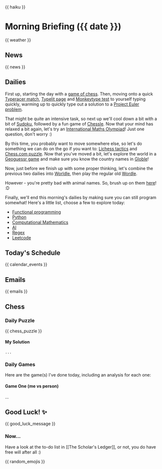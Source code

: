 {{ haiku }}

# Morning Briefing ({{ date }})

{{ weather }}

## News

{{ news }}

## Dailies

First up, starting the day with a [game of chess](https://www.chess.com/play/online). Then, moving onto a quick [Typeracer match](https://play.typeracer.com), [Typelit page](https://www.typelit.io/typing-console/Metamorphosis) and [Monkeytype test](https://monkeytype.com) to yourself typing quickly, warming up to quickly type out a solution to a [Project Euler problem](https://projecteuler.net/archives).

That might be quite an intensive task, so next up we'll cool down a bit with a bit of [Sudoku](https://www.dailysudoku.com/sudoku/play.shtml?today=1), followed by a fun game of [Chessle](https://jackli.gg/chessle/). Now that your mind has relaxed a bit again, let's try an [International Maths Olympiad](obsidian://open?vault=content&file=IMO%20Questions%2Fmds%2Fmds)! Just one question, don't worry :)

By this time, you probably want to move somewhere else, so let's do something we can do on the go if you want to: [Lichess tactics](https://lichess.org/study/topic/Tactics/hot) and [Chess.com puzzle](https://www.chess.com/puzzles). Now that you've moved a bit, let's explore the world in a [Geoguessr game](https://www.geoguessr.com) and make sure you know the country names in [Globle](https://globle-game.com)!

Now, just before we finish up with some proper thinking, let's combine the previous two dailies into [Worldle](https://worldle.teuteuf.fr), then play the regular old [Wordle](https://www.nytimes.com/games/wordle/index.html).

However - you're pretty bad with animal names. So, brush up on them [here](https://metazooa.com)! :D

Finally, we'll end this morning's dailies by making sure you can still program somewhat! Here's a little list, choose a few to explore today:

- [Functional programming](https://www.hackerrank.com/domains/fp)
- [Python](https://www.hackerrank.com/domains/python)
- [Computational Mathematics](https://www.hackerrank.com/domains/mathematics)
- [AI](https://www.hackerrank.com/domains/ai)
- [Regex](https://www.hackerrank.com/domains/regex)
- [Leetcode](https://leetcode.com/problemset/)

## Today's Schedule

{{ calendar_events }}

## Emails

{{ emails }}

## Chess

### Daily Puzzle

{{ chess_puzzle }}

#### My Solution

```
...
```

### Daily Games

Here are the game(s) I've done today, including an analysis for each one:

#### Game One (me vs person)

...

## Good Luck! ✨

{{ good_luck_message }}

### Now...
Have a look at the to-do list in [[The Scholar's Ledger]], or not, you do have free will after all :)

{{ random_emojis }}